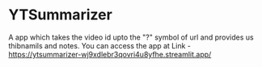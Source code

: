 # YTSummarizer
A app which takes the video id upto the "?" symbol of url and provides us thibnamils and notes.
You can access the app at Link - https://ytsummarizer-wj9xdlebr3qovri4u8yfhe.streamlit.app/
